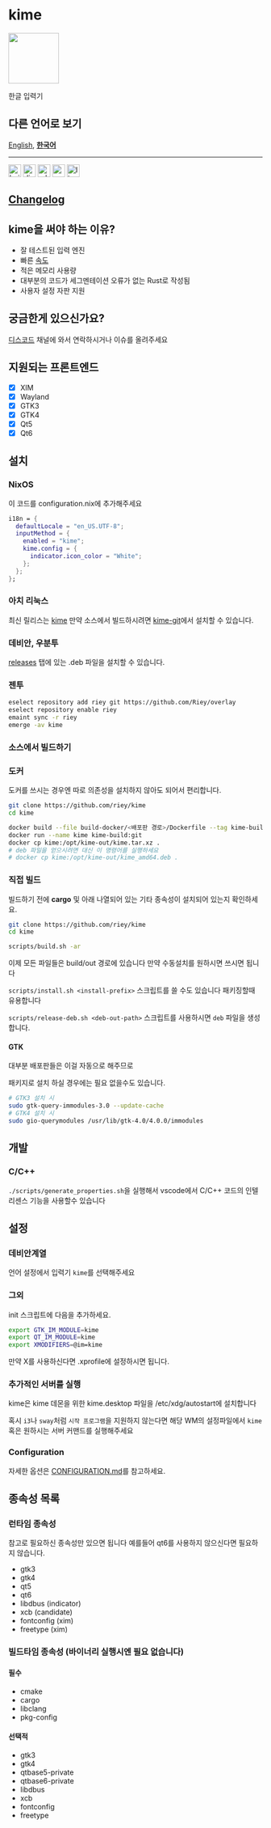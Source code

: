 # kime

[<img src="./docs/assets/kime-roundy-default-without-text-bluegrey.png" height="100">](https://github.com/Riey/kime)

한글 입력기

## 다른 언어로 보기

[English](./README.md), [**한국어**](./README.ko.md)

---

[<img alt="build" src="https://img.shields.io/github/workflow/status/Riey/kime/CI?style=for-the-badge" height="25">](https://github.com/Riey/kime/actions?query=workflow%3ACI)
[<img alt="discord" src="https://img.shields.io/discord/801107569505992705.svg?style=for-the-badge" height="25">](https://discord.gg/YPnEfZqC6y)
[<img alt="release version" src="https://img.shields.io/github/v/release/Riey/kime?style=for-the-badge" height="25">](https://github.com/Riey/kime/releases)
[<img alt="aur version" src="https://img.shields.io/aur/version/kime?style=for-the-badge" height="25">](https://aur.archlinux.org/packages/kime/)
[<img alt="license" src="https://img.shields.io/github/license/Riey/kime?style=for-the-badge" height="25">](https://github.com/Riey/kime/blob/master/LICENSE)

## [Changelog](docs/CHANGELOG.md)

## kime을 써야 하는 이유?

* 잘 테스트된 입력 엔진
* 빠른 [속도](https://github.com/Riey/kime/wiki/Performance)
* 적은 메모리 사용량
* 대부분의 코드가 세그멘테이션 오류가 없는 Rust로 작성됨
* 사용자 설정 자판 지원

## 궁금한게 있으신가요?

[디스코드](https://discord.gg/YPnEfZqC6y) 채널에 와서 연락하시거나 이슈를 올려주세요

## 지원되는 프론트엔드

- [x] XIM
- [x] Wayland
- [x] GTK3
- [x] GTK4
- [x] Qt5
- [x] Qt6

## 설치

### NixOS

이 코드를 configuration.nix에 추가해주세요

```nix
i18n = {
  defaultLocale = "en_US.UTF-8";
  inputMethod = {
    enabled = "kime";
    kime.config = {
      indicator.icon_color = "White";
    };
  };
};
```

### 아치 리눅스

최신 릴리스는 [kime](https://aur.archlinux.org/packages/kime) 만약 소스에서 빌드하시려면 [kime-git](https://aur.archlinux.org/packages/kime-git)에서 설치할 수 있습니다.

### 데비안, 우분투

[releases](https://github.com/Riey/kime/releases) 탭에 있는 .deb 파일을 설치할 수 있습니다.

### 젠투

```sh
eselect repository add riey git https://github.com/Riey/overlay
eselect repository enable riey
emaint sync -r riey
emerge -av kime
```

### 소스에서 빌드하기

### 도커

도커를 쓰시는 경우엔 따로 의존성을 설치하지 않아도 되어서 편리합니다.

```sh
git clone https://github.com/riey/kime
cd kime

docker build --file build-docker/<배포판 경로>/Dockerfile --tag kime-build:git .
docker run --name kime kime-build:git
docker cp kime:/opt/kime-out/kime.tar.xz .
# deb 파일을 얻으시려면 대신 이 명령어를 실행하세요
# docker cp kime:/opt/kime-out/kime_amd64.deb .
```

### 직접 빌드

빌드하기 전에 **cargo** 및 아래 나열되어 있는 기타 종속성이 설치되어 있는지 확인하세요.

```sh
git clone https://github.com/riey/kime
cd kime

scripts/build.sh -ar
```

이제 모든 파일들은 build/out 경로에 있습니다 만약 수동설치를 원하시면 쓰시면 됩니다

`scripts/install.sh <install-prefix>` 스크립트를 쓸 수도 있습니다 패키징할때 유용합니다

`scripts/release-deb.sh <deb-out-path>` 스크립트를 사용하시면 `deb` 파일을 생성합니다.

#### GTK

대부분 배포판들은 이걸 자동으로 해주므로

패키지로 설치 하실 경우에는 필요 없을수도 있습니다.

```sh
# GTK3 설치 시
sudo gtk-query-immodules-3.0 --update-cache
# GTK4 설치 시
sudo gio-querymodules /usr/lib/gtk-4.0/4.0.0/immodules
```

## 개발

### C/C++

`./scripts/generate_properties.sh`을 실행해서 vscode에서 C/C++ 코드의 인텔리센스 기능을 사용할수 있습니다

## 설정

### 데비안계열

언어 설정에서 입력기 `kime`를 선택해주세요

### 그외

init 스크립트에 다음을 추가하세요.

```sh
export GTK_IM_MODULE=kime
export QT_IM_MODULE=kime
export XMODIFIERS=@im=kime
```

만약 X를 사용하신다면 .xprofile에 설정하시면 됩니다.

### 추가적인 서버를 실행

kime은 kime 데몬을 위한 kime.desktop 파일을 /etc/xdg/autostart에 설치합니다

혹시 `i3`나 `sway`처럼 `시작 프로그램`을 지원하지 않는다면 해당 WM의 설정파일에서 `kime` 혹은 원하시는 서버 커맨드를 실행해주세요

### Configuration

자세한 옵션은 [CONFIGURATION.md](docs/CONFIGURATION.ko.md)를 참고하세요.

## 종속성 목록

### 런타임 종속성

참고로 필요하신 종속성만 있으면 됩니다
예를들어 qt6를 사용하지 않으신다면 필요하지 않습니다.

* gtk3
* gtk4
* qt5
* qt6
* libdbus (indicator)
* xcb (candidate)
* fontconfig (xim)
* freetype (xim)

### 빌드타임 종속성 (바이너리 실행시엔 필요 없습니다)

#### 필수

* cmake
* cargo
* libclang
* pkg-config

#### 선택적

* gtk3
* gtk4
* qtbase5-private
* qtbase6-private
* libdbus
* xcb
* fontconfig
* freetype
